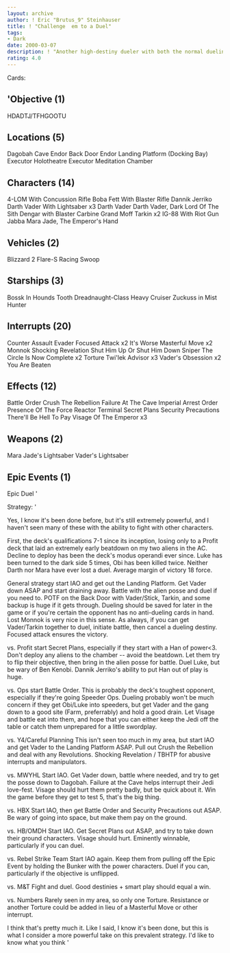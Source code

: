 ```yaml
---
layout: archive
author: ! Eric "Brutus_9" Steinhauser
title: ! "Challenge  em to a Duel"
tags:
- Dark
date: 2000-03-07
description: ! "Another high-destiny dueler with both the normal dueling ability and some battle power. It's got a 7-1 record so far, the one loss because I played it stupidly."
rating: 4.0
---
```

Cards: 

'Objective (1)
--
HDADTJ/TFHGOOTU

Locations (5)
--
Dagobah Cave
Endor Back Door
Endor Landing Platform (Docking Bay)
Executor Holotheatre
Executor Meditation Chamber

Characters (14)
--
4-LOM With Concussion Rifle
Boba Fett With Blaster Rifle
Dannik Jerriko
Darth Vader With Lightsaber  x3
Darth Vader
Darth Vader, Dark Lord Of The Sith
Dengar with Blaster Carbine
Grand Moff Tarkin  x2
IG-88 With Riot Gun
Jabba
Mara Jade, The Emperor's Hand

Vehicles (2)
--
Blizzard 2
Flare-S Racing Swoop

Starships (3)
--
Bossk In Hounds Tooth
Dreadnaught-Class Heavy Cruiser
Zuckuss in Mist Hunter

Interrupts (20)
--
Counter Assault
Evader
Focused Attack	x2
It's Worse
Masterful Move	x2
Monnok
Shocking Revelation
Shut Him Up Or Shut Him Down
Sniper
The Circle Is Now Complete  x2
Torture
Twi'lek Advisor  x3
Vader's Obsession  x2
You Are Beaten

Effects (12)
--
Battle Order
Crush The Rebellion
Failure At The Cave
Imperial Arrest Order
Presence Of The Force
Reactor Terminal
Secret Plans
Security Precautions
There'll Be Hell To Pay
Visage Of The Emperor  x3

Weapons (2)
--
Mara Jade's Lightsaber
Vader's Lightsaber

Epic Events (1)
--
Epic Duel
'

Strategy: '

Yes, I know it's been done before, but it's still extremely powerful, and I haven't seen many of these with the ability to fight with other characters.

First, the deck's qualifications  7-1 since its inception, losing only to a Profit deck that laid an extremely early beatdown on my two aliens in the AC.  Decline to deploy has been the deck's modus operandi ever since.	Luke has been turned to the dark side 5 times, Obi has been killed twice.  Neither Darth nor Mara have ever lost a duel.  Average margin of victory 18 force.

General strategy start IAO and get out the Landing Platform.  Get Vader down ASAP and start draining away.  Battle with the alien posse and duel if you need to.  POTF on the Back Door with Vader/Stick, Tarkin, and some backup is huge if it gets through.	Dueling should be saved for later in the game or if you're certain the opponent has no anti-dueling cards in hand.  Lost Monnok is very nice in this sense.  As always, if you can get Vader/Tarkin together to duel, initiate battle, then cancel a dueling destiny.	Focused attack ensures the victory.

vs. Profit start Secret Plans, especially if they start with a Han of power<3.  Don't deploy any aliens to the chamber -- avoid the beatdown.  Let them try to flip their objective, then bring in the alien posse for battle.  Duel Luke, but be wary of Ben Kenobi. Dannik Jerriko's ability to put Han out of play is huge.

vs. Ops start Battle Order.  This is probably the deck's toughest opponent, especially if they're going Speeder Ops.  Dueling probably won't be much concern if they get Obi/Luke into speeders, but get Vader and the gang down to a good site (Farm, preferrably) and hold a good drain.	Let Visage and battle eat into them, and hope that you can either keep the Jedi off the table or catch them unprepared for a little swordplay.

vs. Y4/Careful Planning  This isn't seen too much in my area, but start IAO and get Vader to the Landing Platform ASAP.  Pull out Crush the Rebellion and deal with any Revolutions.	Shocking Revelation / TBHTP for abusive interrupts and manipulators.

vs. MWYHL Start IAO.  Get Vader down, battle where needed, and try to get the posse down to Dagobah.  Failure at the Cave helps interrupt their Jedi love-fest.  Visage should hurt them pretty badly, but be quick about it.	Win the game before they get to test 5, that's the big thing.

vs. HBX Start IAO, then get Battle Order and Security Precautions out ASAP.  Be wary of going into space, but make them pay on the ground.

vs. HB/OMDH Start IAO.  Get Secret Plans out ASAP, and try to take down their ground characters.  Visage should hurt.	Eminently winnable, particularly if you can duel.

vs. Rebel Strike Team Start IAO again.  Keep them from pulling off the Epic Event by holding the Bunker with the power characters.  Duel if you can, particularly if the objective is unflipped.

vs. M&T  Fight and duel.  Good destinies + smart play should equal a win.

vs. Numbers  Rarely seen in my area, so only one Torture.  Resistance or another Torture could be added in lieu of a Masterful Move or other interrupt.

I think that's pretty much it.  Like I said, I know it's been done, but this is what I consider a more powerful take on this prevalent strategy.  I'd like to know what you think '